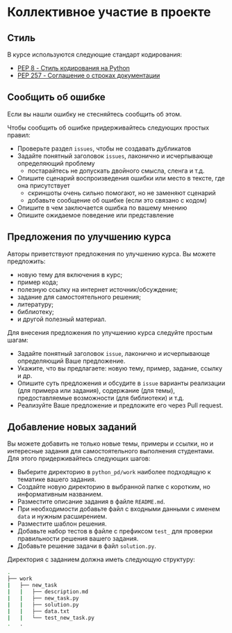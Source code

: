 # Коллективное участие в проекте

## Стиль

В курсе используются следующие стандарт кодирования:

- [PEP 8 - Стиль кодирования на Python](https://www.python.org/dev/peps/pep-0008/)
- [PEP 257 - Соглашение о строках документации](https://www.python.org/dev/peps/pep-0257/)

## Сообщить об ошибке

Если вы нашли ошибку не стесняйтесь сообщить об этом.

Чтобы сообщить об ошибке придерживайтесь следующих простых правил:

- Проверьте раздел ```issues```, чтобы не создавать дубликатов
- Задайте понятный заголовок ```issues```, лаконично и исчерпывающе определяющий проблему
    - постарайтесь не допускать двойного смысла, сленга и т.д.
- Опишите сценарий воспроизведения ошибки или место в тексте, где она присутствует
    - скриншоты очень сильно помогают, но не заменяют сценарий
    - добавьте сообщение об ошибке (если это связано с кодом)
- Опишите в чем заключается ошибка по вашему мнению
- Опишите ожидаемое поведение или представление

## Предложения по улучшению курса

Авторы приветствуют предложения по улучшению курса. Вы можете предложить:
- новую тему для включения в курс;
- пример кода;
- полезную ссылку на интернет источник/обсуждение;
- задание для самостоятельного решения; 
- литературу;
- библиотеку;
- и другой полезный материал.

Для внесения предложения по улучшению курса следуйте простым шагам:

- Задайте понятный заголовок ```issue```, лаконично и исчерпывающе определяющий Ваше предложение.
- Укажите, что вы предлагаете: новую тему, пример, задание, ссылку и др.
- Опишите суть предложения и обсудите в ```issue``` варианты реализации (для примера или задания), содержание (для темы), предоставляемые возможности (для библиотеки) и т.д.
- Реализуйте Ваше предложение и предложите его через Pull request.

## Добавление новых заданий

Вы можете добавить не только новые темы, примеры и ссылки, но и интересные задания для самостоятельного выполнения студентами. Для этого придерживайтесь следующих шагов:

- Выберите директорию в ```python_pd/work``` наиболее подходящую к тематике вашего задания.
- Создайте новую директорию в выбранной папке с коротким, но информативным названием.
- Разместите описание задания в файле ```README.md```.
- При необходимости добавьте файл с входными данными с именем ```data``` и нужным расширением.
- Разместите шаблон решения.
- Добавьте набор тестов в файле с префиксом ```test_``` для проверки правильности решения вашего задания.
- Добавьте решение задачи в файл ```solution.py```.

Директория с заданием должна иметь следующую структуру:

```bash
.
├── work
|   ├── new_task
|   |   ├── description.md
|   |   ├── new_task.py
|   |   ├── solution.py
|   |   ├── data.txt
|   |   └── test_new_task.py
.   .
```
